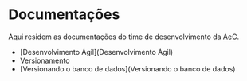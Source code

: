 # Documentações

Aqui residem as documentações do time de desenvolvimento da [AeC](http://aec.com.br).

* [Desenvolvimento Ágil](Desenvolvimento Ágil)
* [Versionamento](Versionamento)
* [Versionando o banco de dados](Versionando o banco de dados)
